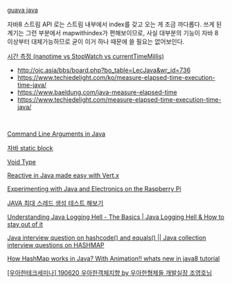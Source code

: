 
[guava java](https://recordsoflife.tistory.com/646)
<br/>


자바8 스트림 API 로는 스트림 내부에서 index를 갖고 오는 게 조금 까다롭다. 쓰게 된 계기는 그런 부분에서 mapwithindex가 편해보이므로, 사실 대부분의 기능이 자바 8 이상부터 대체가능하므로
굳이 이거 하나 때문에 쓸 필요는 없어보인다.

[시간 측정 (nanotime vs StopWatch vs currentTimeMillis)]()

- http://ojc.asia/bbs/board.php?bo_table=LecJava&wr_id=736
- https://www.techiedelight.com/ko/measure-elapsed-time-execution-time-java/
- https://www.baeldung.com/java-measure-elapsed-time
- https://www.techiedelight.com/measure-elapsed-time-execution-time-java/


<br/>

[Command Line Arguments in Java](https://www.youtube.com/watch?v=Up17-azeuyE&list=PLiLLi47PCMPjvVIba_5Tzl--QqblJkpnZ&index=2&ab_channel=NesoAcademy)
<br/>

[자바 static block]()
<br/>

[Void Type]()
<br/>

[Reactive in Java made easy with Vert.x](https://www.youtube.com/watch?v=o_P-KdP92Fw&list=PLiLLi47PCMPjvVIba_5Tzl--QqblJkpnZ&index=3&ab_channel=ManningPublications)
<br/>

[Experimenting with Java and Electronics on the Raspberry Pi](https://www.youtube.com/watch?v=yKuFmgmPb7E&list=PLiLLi47PCMPjvVIba_5Tzl--QqblJkpnZ&index=23&ab_channel=IntelliJIDEAbyJetBrains)
<br/>

[JAVA 최대 스레드 생성 테스트 해보기](https://www.youtube.com/watch?v=arMtV397x0A&list=PLiLLi47PCMPjvVIba_5Tzl--QqblJkpnZ&index=53&ab_channel=WhaTap)
<br/>



[Understanding Java Logging Hell - The Basics | Java Logging Hell & How to stay out of it](https://www.youtube.com/watch?v=czPt3UFSK4Q&list=PLiLLi47PCMPjvVIba_5Tzl--QqblJkpnZ&index=55&ab_channel=MarcoBehler)
<br/>

[Java interview question on hashcode() and equals() || Java collection interview questions on HASHMAP](https://www.youtube.com/watch?v=Nr56SlbMed4&list=PLiLLi47PCMPjvVIba_5Tzl--QqblJkpnZ&index=56&ab_channel=SeleniumExpress)
<br/>



[How HashMap works in Java? With Animation!! whats new in java8 tutorial](https://www.youtube.com/watch?v=c3RVW3KGIIE&list=PLiLLi47PCMPjvVIba_5Tzl--QqblJkpnZ&index=57&ab_channel=Ranjithramachandran)
<br/>

[[우아한테크세미나] 190620 우아한객체지향 by 우아한형제들 개발실장 조영호님](https://www.youtube.com/watch?v=dJ5C4qRqAgA&list=PLiLLi47PCMPjvVIba_5Tzl--QqblJkpnZ&index=183&ab_channel=%EC%9A%B0%EC%95%84%ED%95%9CTech)
<br/>



[]()
<br/>

[]()
<br/>



[]()
<br/>

[]()
<br/>



[]()
<br/>

[]()
<br/>

